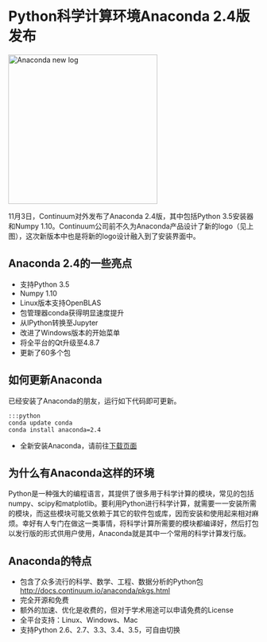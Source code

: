 # Python科学计算环境Anaconda 2.4版发布
<img src="https://www.continuum.io/sites/default/files/Anaconda_Logo_0702_0.png" alt="Anaconda new log" style="width:300px">

11月3日，Continuum对外发布了Anaconda 2.4版，其中包括Python 3.5安装器和Numpy 1.10。Continuum公司前不久为Anaconda产品设计了新的logo（见上图），这次新版本中也是将新的logo设计融入到了安装界面中。

## Anaconda 2.4的一些亮点
- 支持Python 3.5
- Numpy 1.10
- Linux版本支持OpenBLAS
- 包管理器conda获得明显速度提升
- 从IPython转换至Jupyter
- 改进了Windows版本的开始菜单
- 将全平台的Qt升级至4.8.7
- 更新了60多个包

## 如何更新Anaconda
已经安装了Anaconda的朋友，运行如下代码即可更新。

    :::python     
    conda update conda
    conda install anaconda=2.4 

- 全新安装Anaconda，请前往[下载页面](https://www.continuum.io/downloads)

## 为什么有Anaconda这样的环境
Python是一种强大的编程语言，其提供了很多用于科学计算的模块，常见的包括numpy、scipy和matplotlib。要利用Python进行科学计算，就需要一一安装所需的模块，而这些模块可能又依赖于其它的软件包或库，因而安装和使用起来相对麻烦。幸好有人专门在做这一类事情，将科学计算所需要的模块都编译好，然后打包以发行版的形式供用户使用，Anaconda就是其中一个常用的科学计算发行版。

## Anaconda的特点
- 包含了众多流行的科学、数学、工程、数据分析的Python包 http://docs.continuum.io/anaconda/pkgs.html
- 完全开源和免费
- 额外的加速、优化是收费的，但对于学术用途可以申请免费的License
- 全平台支持：Linux、Windows、Mac
- 支持Python 2.6、2.7、3.3、3.4、3.5，可自由切换

